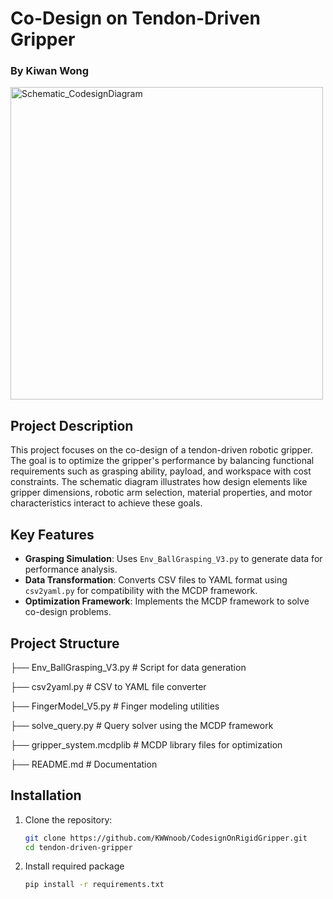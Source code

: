# Co-Design on Tendon-Driven Gripper  
### By Kiwan Wong
<img src="https://github.com/user-attachments/assets/f7ca44de-d0ee-4b0b-92e2-b7a6d0e5de81" alt="Schematic_CodesignDiagram" width="500">

## Project Description
This project focuses on the co-design of a tendon-driven robotic gripper. The goal is to optimize the gripper's performance by balancing functional requirements such as grasping ability, payload, and workspace with cost constraints. The schematic diagram illustrates how design elements like gripper dimensions, robotic arm selection, material properties, and motor characteristics interact to achieve these goals.

## Key Features
- **Grasping Simulation**: Uses `Env_BallGrasping_V3.py` to generate data for performance analysis.
- **Data Transformation**: Converts CSV files to YAML format using `csv2yaml.py` for compatibility with the MCDP framework.
- **Optimization Framework**: Implements the MCDP framework to solve co-design problems.

## Project Structure
├── Env_BallGrasping_V3.py     # Script for data generation

├── csv2yaml.py                # CSV to YAML file converter

├── FingerModel_V5.py          # Finger modeling utilities

├── solve_query.py             # Query solver using the MCDP framework

├── gripper_system.mcdplib     # MCDP library files for optimization

├── README.md                  # Documentation

## Installation
1. Clone the repository:
   ```bash
   git clone https://github.com/KWWnoob/CodesignOnRigidGripper.git
   cd tendon-driven-gripper
2. Install required package
   ```bash
   pip install -r requirements.txt
